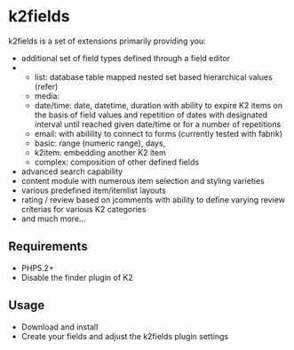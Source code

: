 k2fields
========
k2fields is a set of extensions primarily providing you:
* additional set of field types defined through a field editor
* - list: database table mapped nested set based hierarchical values (refer)
  - media:
  - date/time: date, datetime, duration with ability to expire K2 items on the basis of field values and repetition of dates with designated interval until reached given date/time or for a number of repetitions
  - email: with abilility to connect to forms (currently tested with fabrik)
  - basic: range (numeric range), days, 
  - k2item: embedding another K2 item
  - complex: composition of other defined fields
* advanced search capability
* content module with numerous item selection and styling varieties
* various predefined item/itemlist layouts
* rating / review based on jcomments with ability to define varying review criterias for various K2 categories
* and much more...

Requirements
------------
* PHP5.2+
* Disable the finder plugin of K2

Usage
-----
* Download and install
* Create your fields and adjust the k2fields plugin settings
